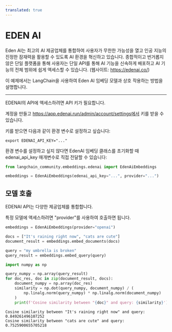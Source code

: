 ```yaml
---
translated: true
---
```


# EDEN AI

Eden AI는 최고의 AI 제공업체를 통합하여 사용자가 무한한 가능성을 열고 인공 지능의 진정한 잠재력을 활용할 수 있도록 AI 환경을 혁신하고 있습니다. 종합적이고 번거롭지 않은 단일 플랫폼을 통해 사용자는 단일 API를 통해 AI 기능을 신속하게 배포하고 AI 기능의 전체 범위에 쉽게 액세스할 수 있습니다. (웹사이트: https://edenai.co/)

이 예제에서는 LangChain을 사용하여 Eden AI 임베딩 모델과 상호 작용하는 방법을 설명합니다.

-----------------------------------------------------------------------------------

EDENAI의 API에 액세스하려면 API 키가 필요합니다.

계정을 만들고 https://app.edenai.run/admin/account/settings에서 키를 받을 수 있습니다.

키를 받으면 다음과 같이 환경 변수로 설정하고 싶습니다:

```shell
export EDENAI_API_KEY="..."
```

환경 변수를 설정하고 싶지 않다면 EdenAI 임베딩 클래스를 초기화할 때 edenai_api_key 매개변수로 직접 전달할 수 있습니다:

```python
from langchain_community.embeddings.edenai import EdenAiEmbeddings
```

```python
embeddings = EdenAiEmbeddings(edenai_api_key="...", provider="...")
```

## 모델 호출

EDENAI API는 다양한 제공업체를 통합합니다.

특정 모델에 액세스하려면 "provider"를 사용하여 호출하면 됩니다.

```python
embeddings = EdenAiEmbeddings(provider="openai")
```

```python
docs = ["It's raining right now", "cats are cute"]
document_result = embeddings.embed_documents(docs)
```

```python
query = "my umbrella is broken"
query_result = embeddings.embed_query(query)
```

```python
import numpy as np

query_numpy = np.array(query_result)
for doc_res, doc in zip(document_result, docs):
    document_numpy = np.array(doc_res)
    similarity = np.dot(query_numpy, document_numpy) / (
        np.linalg.norm(query_numpy) * np.linalg.norm(document_numpy)
    )
    print(f'Cosine similarity between "{doc}" and query: {similarity}')
```

```output
Cosine similarity between "It's raining right now" and query: 0.849261496107252
Cosine similarity between "cats are cute" and query: 0.7525900655705218
```
